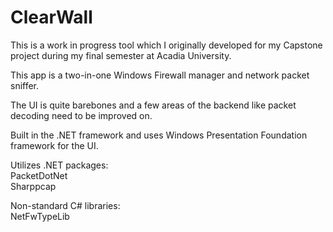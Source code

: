 # ClearWall
This is a work in progress tool which I originally developed for my Capstone project during my final semester at Acadia University.

This app is a two-in-one Windows Firewall manager and network packet sniffer. 

The UI is quite barebones and a few areas of the backend like packet decoding need to be improved on.  

Built in the .NET framework and uses Windows Presentation Foundation framework for the UI.

Utilizes .NET packages:  
PacketDotNet  
Sharppcap  

Non-standard C# libraries:  
NetFwTypeLib
